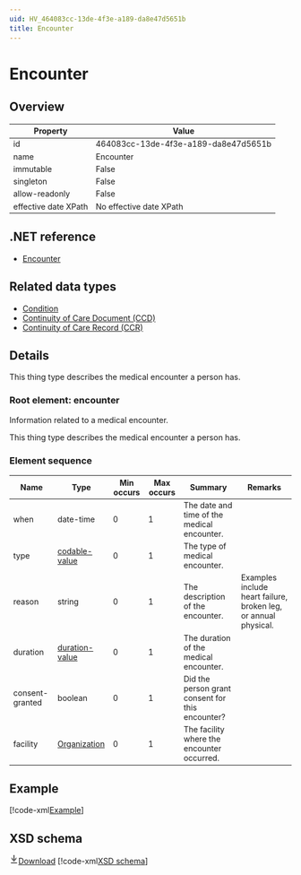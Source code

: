 ```yaml
---
uid: HV_464083cc-13de-4f3e-a189-da8e47d5651b
title: Encounter
---
```


# Encounter

## Overview

Property|Value
---|---
id|464083cc-13de-4f3e-a189-da8e47d5651b
name|Encounter
immutable|False
singleton|False
allow-readonly|False
effective date XPath|No effective date XPath

## .NET reference
- [Encounter](https://go.microsoft.com/fwlink/?LinkID=136113)

## Related data types

- [Condition](xref:HV_7ea7a1f9-880b-4bd4-b593-f5660f20eda8)
- [Continuity of Care Document (CCD)](xref:HV_9c48a2b8-952c-4f5a-935d-f3292326bf54)
- [Continuity of Care Record (CCR)](xref:HV_1e1ccbfc-a55d-4d91-8940-fa2fbf73c195)

## Details
This thing type describes the medical encounter a person has.

<a name='encounter'></a>

### Root element: encounter

Information related to a medical encounter.

This thing type describes the medical encounter a person has.

### Element sequence

Name|Type|Min occurs|Max occurs|Summary|Remarks
---|---|---|---|---|---
when|date-time|0|1|The date and time of the medical encounter.|
type|[codable-value](xref:HV_3e730686-781f-4616-aa0d-817bba8eb141#codable-value)|0|1|The type of medical encounter.|
reason|string|0|1|The description of the encounter.|Examples include heart failure, broken leg, or annual physical.
duration|[duration-value](xref:HV_3e730686-781f-4616-aa0d-817bba8eb141#duration-value)|0|1|The duration of the medical encounter.|
consent-granted|boolean|0|1|Did the person grant consent for this encounter?|
facility|[Organization](xref:HV_3e730686-781f-4616-aa0d-817bba8eb141#Organization)|0|1|The facility where the encounter occurred.|

## Example
[!code-xml[Example](sample-xml/464083cc-13de-4f3e-a189-da8e47d5651b.xml)]

## XSD schema
[![Download](/healthvault/images/download.png)Download](xsd/encounter.xsd)
[!code-xml[XSD schema](xsd/encounter.xsd)]
